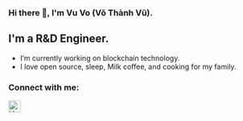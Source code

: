 ### Hi there 👋, I'm Vu Vo (Võ Thành Vũ).


## I'm a R&D Engineer.

- I’m currently working on blockchain technology.
- I love open source, sleep, Milk coffee, and cooking for my family.
 
### Connect with me:
[<img align="left" alt="Vu Vo | LinkedIn" width="24px" src="https://cdn.jsdelivr.net/npm/simple-icons@v3/icons/linkedin.svg" />][linkedin]
<br/>

[linkedin]: https://www.linkedin.com/in/vuvoth
